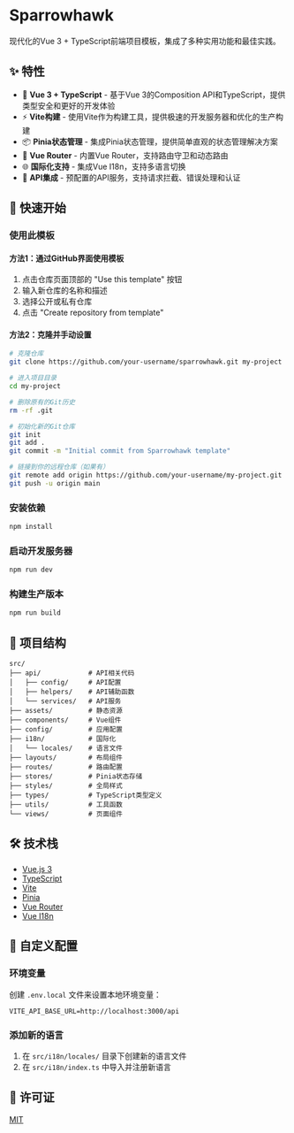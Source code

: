# Sparrowhawk

现代化的Vue 3 + TypeScript前端项目模板，集成了多种实用功能和最佳实践。

## ✨ 特性

- 🔧 **Vue 3 + TypeScript** - 基于Vue 3的Composition API和TypeScript，提供类型安全和更好的开发体验
- ⚡ **Vite构建** - 使用Vite作为构建工具，提供极速的开发服务器和优化的生产构建
- 📦 **Pinia状态管理** - 集成Pinia状态管理，提供简单直观的状态管理解决方案
- 🧭 **Vue Router** - 内置Vue Router，支持路由守卫和动态路由
- 🌐 **国际化支持** - 集成Vue I18n，支持多语言切换
- 🔌 **API集成** - 预配置的API服务，支持请求拦截、错误处理和认证

## 🚀 快速开始

### 使用此模板

#### 方法1：通过GitHub界面使用模板

1. 点击仓库页面顶部的 "Use this template" 按钮
2. 输入新仓库的名称和描述
3. 选择公开或私有仓库
4. 点击 "Create repository from template"

#### 方法2：克隆并手动设置

```bash
# 克隆仓库
git clone https://github.com/your-username/sparrowhawk.git my-project

# 进入项目目录
cd my-project

# 删除原有的Git历史
rm -rf .git

# 初始化新的Git仓库
git init
git add .
git commit -m "Initial commit from Sparrowhawk template"

# 链接到你的远程仓库（如果有）
git remote add origin https://github.com/your-username/my-project.git
git push -u origin main
```

### 安装依赖

```bash
npm install
```

### 启动开发服务器

```bash
npm run dev
```

### 构建生产版本

```bash
npm run build
```

## 📁 项目结构

```
src/
├── api/            # API相关代码
│   ├── config/     # API配置
│   ├── helpers/    # API辅助函数
│   └── services/   # API服务
├── assets/         # 静态资源
├── components/     # Vue组件
├── config/         # 应用配置
├── i18n/           # 国际化
│   └── locales/    # 语言文件
├── layouts/        # 布局组件
├── routes/         # 路由配置
├── stores/         # Pinia状态存储
├── styles/         # 全局样式
├── types/          # TypeScript类型定义
├── utils/          # 工具函数
└── views/          # 页面组件
```

## 🛠️ 技术栈

- [Vue.js 3](https://vuejs.org/)
- [TypeScript](https://www.typescriptlang.org/)
- [Vite](https://vitejs.dev/)
- [Pinia](https://pinia.vuejs.org/)
- [Vue Router](https://router.vuejs.org/)
- [Vue I18n](https://vue-i18n.intlify.dev/)

## 🔧 自定义配置

### 环境变量

创建 `.env.local` 文件来设置本地环境变量：

```
VITE_API_BASE_URL=http://localhost:3000/api
```

### 添加新的语言

1. 在 `src/i18n/locales/` 目录下创建新的语言文件
2. 在 `src/i18n/index.ts` 中导入并注册新语言

## 📄 许可证

[MIT](LICENSE)
